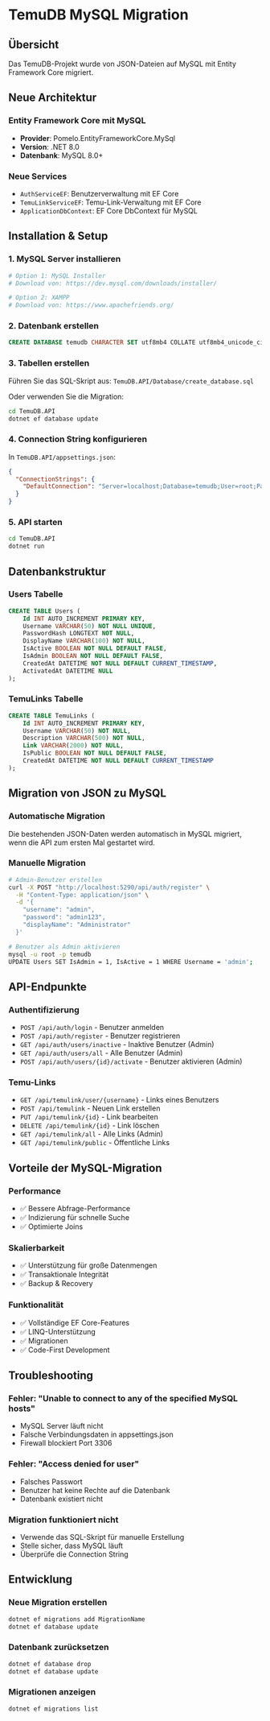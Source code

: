 # TemuDB MySQL Migration

## Übersicht

Das TemuDB-Projekt wurde von JSON-Dateien auf MySQL mit Entity Framework Core migriert.

## Neue Architektur

### Entity Framework Core mit MySQL

- **Provider**: Pomelo.EntityFrameworkCore.MySql
- **Version**: .NET 8.0
- **Datenbank**: MySQL 8.0+

### Neue Services

- `AuthServiceEF`: Benutzerverwaltung mit EF Core
- `TemuLinkServiceEF`: Temu-Link-Verwaltung mit EF Core
- `ApplicationDbContext`: EF Core DbContext für MySQL

## Installation & Setup

### 1. MySQL Server installieren

```bash
# Option 1: MySQL Installer
# Download von: https://dev.mysql.com/downloads/installer/

# Option 2: XAMPP
# Download von: https://www.apachefriends.org/
```

### 2. Datenbank erstellen

```sql
CREATE DATABASE temudb CHARACTER SET utf8mb4 COLLATE utf8mb4_unicode_ci;
```

### 3. Tabellen erstellen

Führen Sie das SQL-Skript aus: `TemuDB.API/Database/create_database.sql`

Oder verwenden Sie die Migration:

```bash
cd TemuDB.API
dotnet ef database update
```

### 4. Connection String konfigurieren

In `TemuDB.API/appsettings.json`:

```json
{
  "ConnectionStrings": {
    "DefaultConnection": "Server=localhost;Database=temudb;User=root;Password=yourpassword;"
  }
}
```

### 5. API starten

```bash
cd TemuDB.API
dotnet run
```

## Datenbankstruktur

### Users Tabelle

```sql
CREATE TABLE Users (
    Id INT AUTO_INCREMENT PRIMARY KEY,
    Username VARCHAR(50) NOT NULL UNIQUE,
    PasswordHash LONGTEXT NOT NULL,
    DisplayName VARCHAR(100) NOT NULL,
    IsActive BOOLEAN NOT NULL DEFAULT FALSE,
    IsAdmin BOOLEAN NOT NULL DEFAULT FALSE,
    CreatedAt DATETIME NOT NULL DEFAULT CURRENT_TIMESTAMP,
    ActivatedAt DATETIME NULL
);
```

### TemuLinks Tabelle

```sql
CREATE TABLE TemuLinks (
    Id INT AUTO_INCREMENT PRIMARY KEY,
    Username VARCHAR(50) NOT NULL,
    Description VARCHAR(500) NOT NULL,
    Link VARCHAR(2000) NOT NULL,
    IsPublic BOOLEAN NOT NULL DEFAULT FALSE,
    CreatedAt DATETIME NOT NULL DEFAULT CURRENT_TIMESTAMP
);
```

## Migration von JSON zu MySQL

### Automatische Migration

Die bestehenden JSON-Daten werden automatisch in MySQL migriert, wenn die API zum ersten Mal gestartet wird.

### Manuelle Migration

```bash
# Admin-Benutzer erstellen
curl -X POST "http://localhost:5290/api/auth/register" \
  -H "Content-Type: application/json" \
  -d '{
    "username": "admin",
    "password": "admin123",
    "displayName": "Administrator"
  }'

# Benutzer als Admin aktivieren
mysql -u root -p temudb
UPDATE Users SET IsAdmin = 1, IsActive = 1 WHERE Username = 'admin';
```

## API-Endpunkte

### Authentifizierung

- `POST /api/auth/login` - Benutzer anmelden
- `POST /api/auth/register` - Benutzer registrieren
- `GET /api/auth/users/inactive` - Inaktive Benutzer (Admin)
- `GET /api/auth/users/all` - Alle Benutzer (Admin)
- `POST /api/auth/users/{id}/activate` - Benutzer aktivieren (Admin)

### Temu-Links

- `GET /api/temulink/user/{username}` - Links eines Benutzers
- `POST /api/temulink` - Neuen Link erstellen
- `PUT /api/temulink/{id}` - Link bearbeiten
- `DELETE /api/temulink/{id}` - Link löschen
- `GET /api/temulink/all` - Alle Links (Admin)
- `GET /api/temulink/public` - Öffentliche Links

## Vorteile der MySQL-Migration

### Performance

- ✅ Bessere Abfrage-Performance
- ✅ Indizierung für schnelle Suche
- ✅ Optimierte Joins

### Skalierbarkeit

- ✅ Unterstützung für große Datenmengen
- ✅ Transaktionale Integrität
- ✅ Backup & Recovery

### Funktionalität

- ✅ Vollständige EF Core-Features
- ✅ LINQ-Unterstützung
- ✅ Migrationen
- ✅ Code-First Development

## Troubleshooting

### Fehler: "Unable to connect to any of the specified MySQL hosts"

- MySQL Server läuft nicht
- Falsche Verbindungsdaten in appsettings.json
- Firewall blockiert Port 3306

### Fehler: "Access denied for user"

- Falsches Passwort
- Benutzer hat keine Rechte auf die Datenbank
- Datenbank existiert nicht

### Migration funktioniert nicht

- Verwende das SQL-Skript für manuelle Erstellung
- Stelle sicher, dass MySQL läuft
- Überprüfe die Connection String

## Entwicklung

### Neue Migration erstellen

```bash
dotnet ef migrations add MigrationName
dotnet ef database update
```

### Datenbank zurücksetzen

```bash
dotnet ef database drop
dotnet ef database update
```

### Migrationen anzeigen

```bash
dotnet ef migrations list
```

